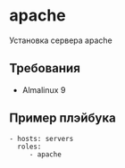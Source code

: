 apache
=========

Установка сервера apache

Требования
------------

- Almalinux 9

Пример плэйбука
----------------

    - hosts: servers
      roles:
         - apache
